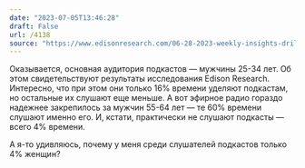 ```yaml
---
date: "2023-07-05T13:46:28"
draft: False
url: /4138
source: "https://www.edisonresearch.com/06-28-2023-weekly-insights-drilling-down-to-the-core/"
---
```


Оказывается, основная аудитория подкастов — мужчины 25-34 лет. Об этом свидетельствуют результаты исследования Edison Research. Интересно, что при этом они только 16% времени уделяют подкастам, но остальные их слушают еще меньше. А вот эфирное радио гораздо надежнее закрепилось за мужчин 55-64 лет — те 60% времени слушают именно его. И, кстати, практически не слушают подкасты — всего 4% времени.

А я-то удивляюсь, почему у меня среди слушателей подкастов только 4% женщин?
